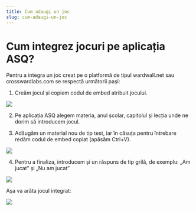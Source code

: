 ```yaml
---
title: Cum adaugi un joc
slug: cum-adaugi-un-joc
---
```



# Cum integrez jocuri pe aplicația ASQ?



Pentru a integra un joc creat pe o platformă de tipul wardwall.net sau crosswardlabs.com se respectă următorii pași:

1. Creăm jocul și copiem codul de embed atribuit jocului.

![](/img/screen-shot-2020-07-09-at-7.53.48-pm.png)



2. Pe aplicația ASQ alegem materia, anul școlar, capitolul și lecția unde ne dorim să introducem jocul.

3. Adăugăm un material nou de tip test, iar în căsuța pentru întrebare redăm codul de embed copiat (apăsăm Ctrl+V).

![](/img/screen-shot-2020-07-09-at-7.55.34-pm.png)

4. Pentru a finaliza, introducem și un răspuns de tip grilă, de exemplu: „Am jucat” și „Nu am jucat”

![](/img/screen-shot-2020-07-09-at-7.56.33-pm.png)

Așa va arăta jocul integrat:

![](/img/screen-shot-2020-07-09-at-7.57.16-pm.png)